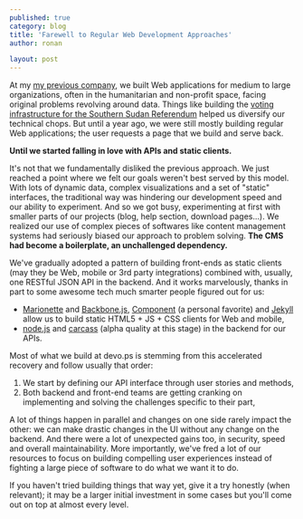 ```yaml
---
published: true
category: blog
title: 'Farewell to Regular Web Development Approaches'
author: ronan

layout: post
---
```


At my [my previous company](http://wiredcraft.com), we built Web applications for medium to large organizations, often in the humanitarian and non-profit space, facing original problems revolving around data. Things like building the [voting infrastructure for the Southern Sudan Referendum](http://wiredcraft.com/work/southern-sudan-referendum/index.html) helped us diversify our technical chops. But until a year ago, we were still mostly building regular Web applications; the user requests a page that we build and serve back.

**Until we started falling in love with APIs and static clients.**

It's not that we fundamentally disliked the previous approach. We just reached a point where we felt our goals weren't best served by this model. With lots of dynamic data, complex visualizations and a set of "static" interfaces, the traditional way was hindering our development speed and our ability to experiment. And so we got busy, experimenting at first with smaller parts of our projects (blog, help section, download pages...). We realized our use of complex pieces of softwares like content management systems had seriously biased our approach to problem solving. **The CMS had become a boilerplate, an unchallenged dependency.**

We've gradually adopted a pattern of building front-ends as static clients (may they be Web, mobile or 3rd party integrations) combined with, usually, one RESTful JSON API in the backend. And it works marvelously, thanks in part to some awesome tech much smarter people figured out for us:

- [Marionette](http://marionettejs.org) and [Backbone.js](http://backbonejs.org), [Component](http://github.com/component/component) (a personal favorite) and [Jekyll](http://github.com/mojombo/jekyll) allow us to build static HTML5 + JS + CSS clients for Web and mobile,
- [node.js](http://nodejs.org) and [carcass](http://github.com/devo-ps/carcass) (alpha quality at this stage) in the backend for our APIs.

Most of what we build at devo.ps is stemming from this accelerated recovery and follow usually that order:

1. We start by defining our API interface through user stories and methods,
2. Both backend and front-end teams are getting cranking on implementing and solving the challenges specific to their part,

A lot of things happen in parallel and changes on one side rarely impact the other: we can make drastic changes in the UI without any change on the backend. And there were a lot of unexpected gains too, in security, speed and overall maintainability. More importantly, we've fred a lot of our resources to focus on building compelling user experiences instead of fighting a large piece of software to do what we want it to do.

If you haven't tried building things that way yet, give it a try honestly (when relevant); it may be a larger initial investment in some cases but you'll come out on top at almost every level.